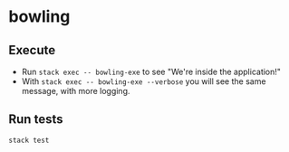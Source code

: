 # bowling

## Execute  

* Run `stack exec -- bowling-exe` to see "We're inside the application!"
* With `stack exec -- bowling-exe --verbose` you will see the same message, with more logging.

## Run tests

`stack test`
